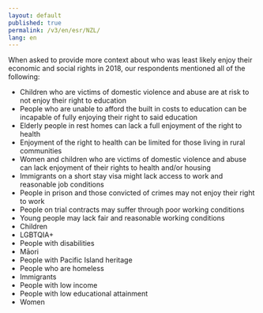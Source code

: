 ```yaml
---
layout: default
published: true
permalink: /v3/en/esr/NZL/
lang: en
---
```


When asked to provide more context about who was least likely enjoy their economic and social rights in 2018, our respondents mentioned all of the following:
-	Children who are victims of domestic violence and abuse are at risk to not enjoy their right to education
-	People who are unable to afford the built in costs to education can be incapable of fully enjoying their right to said education
-	Elderly people in rest homes can lack a full enjoyment of the right to health
-	Enjoyment of the right to health can be limited for those living in rural communities
-	Women and children who are victims of domestic violence and abuse can lack enjoyment of their rights to health and/or housing
-	Immigrants on a short stay visa might lack access to work and reasonable job conditions
-	People in prison and those convicted of crimes may not enjoy their right to work
-	People on trial contracts may suffer through poor working conditions
-	Young people may lack fair and reasonable working conditions
-	Children
-	LGBTQIA+
-	People with disabilities 
-	Māori 
-	People with Pacific Island heritage 
-	People who are homeless 
-	Immigrants
-	People with low income
-	People with low educational attainment
-	Women

